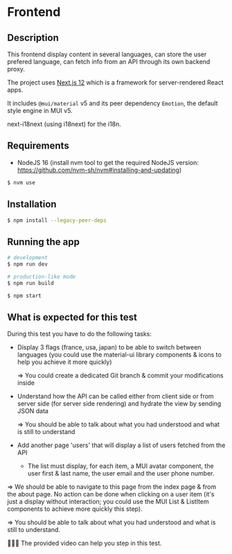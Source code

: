 # Frontend

## Description

This frontend display content in several languages, can store the user prefered language, can fetch info from an API through its own backend proxy.

The project uses [Next.js 12](https://github.com/zeit/next.js) which is a framework for server-rendered React apps.

It includes `@mui/material` v5 and its peer dependency `Emotion`, the default style engine in MUI v5.

next-i18next (using i18next) for the i18n.

## Requirements

- NodeJS 16 (install nvm tool to get the required NodeJS version: https://github.com/nvm-sh/nvm#installing-and-updating)

```bash
$ nvm use
```

## Installation

```bash
$ npm install --legacy-peer-deps
```

## Running the app

```bash
# development
$ npm run dev

# production-like mode
$ npm run build

$ npm start
```

## What is expected for this test

During this test you have to do the following tasks:

- Display 3 flags (france, usa, japan) to be able to switch between languages (you could use the material-ui library components & icons to help you achieve it more quickly)

  => You could create a dedicated Git branch & commit your modifications inside

- Understand how the API can be called either from client side or from server side (for server side rendering) and hydrate the view by sending JSON data

  => You should be able to talk about what you had understood and what is still to understand

- Add another page 'users' that will display a list of users fetched from the API

  - The list must display, for each item, a MUI avatar component, the user first & last name, the user email and the user phone number.

=> We should be able to navigate to this page from the index page & from the about page. No action can be done when clicking on a user item (it's just a display without interaction; you could use the MUI List & ListItem components to achieve more quickly this step).

  => You should be able to talk about what you had understood and what is still to understand.


🙋🏽‍♂️ The provided video can help you step in this test.
